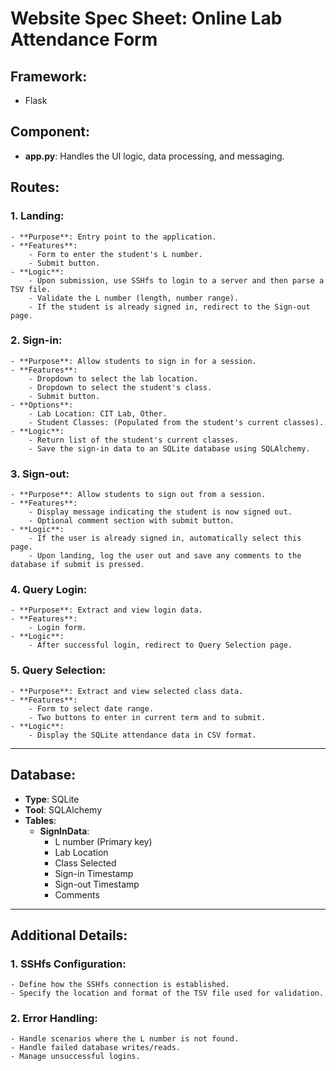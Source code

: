 
# Website Spec Sheet: Online Lab Attendance Form

## Framework:
- Flask

## Component:
- **app.py**: Handles the UI logic, data processing, and messaging.

## Routes:

### 1. Landing:
    - **Purpose**: Entry point to the application.
    - **Features**:
        - Form to enter the student's L number.
        - Submit button.
    - **Logic**:
        - Upon submission, use SSHfs to login to a server and then parse a TSV file.
        - Validate the L number (length, number range).
        - If the student is already signed in, redirect to the Sign-out page.
  
### 2. Sign-in:
    - **Purpose**: Allow students to sign in for a session.
    - **Features**:
        - Dropdown to select the lab location.
        - Dropdown to select the student's class.
        - Submit button.
    - **Options**:
        - Lab Location: CIT Lab, Other.
        - Student Classes: (Populated from the student's current classes).
    - **Logic**:
        - Return list of the student's current classes.
        - Save the sign-in data to an SQLite database using SQLAlchemy.

### 3. Sign-out:
    - **Purpose**: Allow students to sign out from a session.
    - **Features**:
        - Display message indicating the student is now signed out.
        - Optional comment section with submit button.
    - **Logic**:
        - If the user is already signed in, automatically select this page.
        - Upon landing, log the user out and save any comments to the database if submit is pressed.
  
### 4. Query Login:
    - **Purpose**: Extract and view login data.
    - **Features**:
        - Login form.
    - **Logic**:
        - After successful login, redirect to Query Selection page.
  
### 5. Query Selection:
    - **Purpose**: Extract and view selected class data.
    - **Features**:
        - Form to select date range.
        - Two buttons to enter in current term and to submit.
    - **Logic**:
        - Display the SQLite attendance data in CSV format.

---

## Database:
- **Type**: SQLite
- **Tool**: SQLAlchemy
- **Tables**:
    - **SignInData**:
        - L number (Primary key)
        - Lab Location
        - Class Selected
        - Sign-in Timestamp
        - Sign-out Timestamp
        - Comments

---

## Additional Details:

### 1. SSHfs Configuration:
    - Define how the SSHfs connection is established.
    - Specify the location and format of the TSV file used for validation.

### 2. Error Handling:
    - Handle scenarios where the L number is not found.
    - Handle failed database writes/reads.
    - Manage unsuccessful logins.

